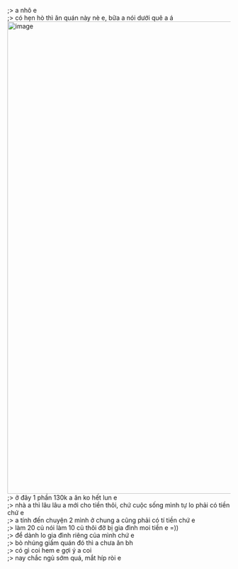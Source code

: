 ;> a nhô e<br>
;> có hẹn hò thì ăn quán này nè e, bữa a nói dưới quê a á<br>
<img width="1155" height="1065" alt="image" src="https://github.com/user-attachments/assets/b7db1611-1718-4951-a4b0-bed647a79f0d" /><br>
;> ở đây 1 phần 130k a ăn ko hết lun e<br>
;> nhà a thì lâu lâu a mới cho tiền thôi, chứ cuộc sống mình tự lo phải có tiền chứ e<br>
;> a tính đến chuyện 2 mình ở chung a cũng phải có tí tiền chứ e<br>
;> làm 20 củ nói làm 10 củ thôi đỡ bị gia đình moi tiền e =))<br>
;> để dành lo gia đình riêng của mình chứ e<br>
;> bò nhúng giấm quán đó thì a chưa ăn bh<br>
;> có gì coi hem e gợi ý a coi<br>
;> nay chắc ngủ sớm quá, mắt híp ròi e
